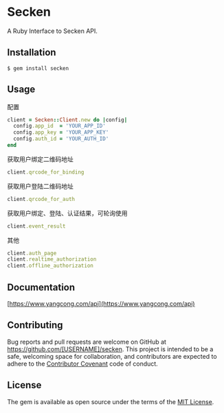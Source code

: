 # Secken

A Ruby Interface to Secken API.

## Installation

    $ gem install secken

## Usage

配置

```ruby
client = Secken::Client.new do |config|
  config.app_id  = 'YOUR_APP_ID'
  config.app_key = 'YOUR_APP_KEY'
  config.auth_id = 'YOUR_AUTH_ID'
end
```

获取用户绑定二维码地址

```ruby
client.qrcode_for_binding
```

获取用户登陆二维码地址

```ruby
client.qrcode_for_auth
```

获取用户绑定、登陆、认证结果，可轮询使用

```ruby
client.event_result
```

其他

```ruby
client.auth_page
client.realtime_authorization
client.offline_authorization
```

## Documentation

[https://www.yangcong.com/api](https://www.yangcong.com/api)

## Contributing

Bug reports and pull requests are welcome on GitHub at https://github.com/[USERNAME]/secken. This project is intended to be a safe, welcoming space for collaboration, and contributors are expected to adhere to the [Contributor Covenant](contributor-covenant.org) code of conduct.

## License

The gem is available as open source under the terms of the [MIT License](http://opensource.org/licenses/MIT).


